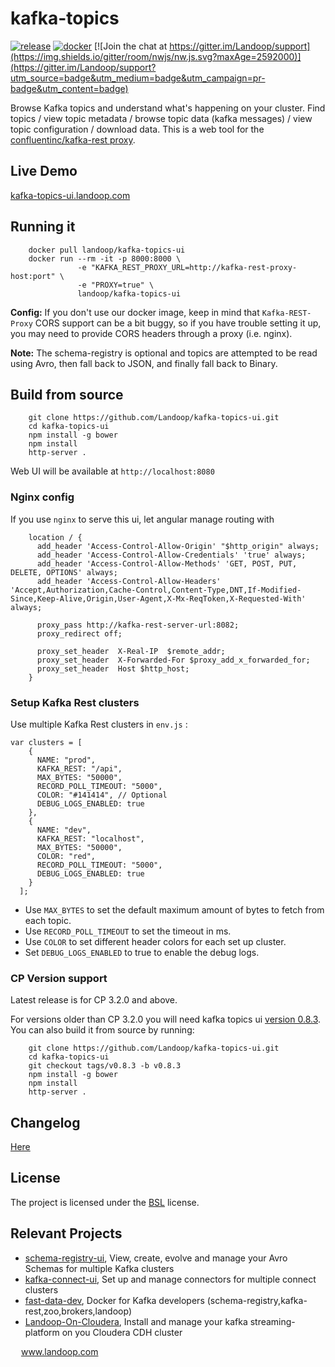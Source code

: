 # kafka-topics

[![release](http://github-release-version.herokuapp.com/github/landoop/kafka-topics-ui/release.svg?style=flat)](https://github.com/landoop/kafka-topics-ui/releases/latest)
[![docker](https://img.shields.io/docker/pulls/landoop/kafka-topics-ui.svg?style=flat)](https://hub.docker.com/r/landoop/kafka-topics-ui/)
[![Join the chat at https://gitter.im/Landoop/support](https://img.shields.io/gitter/room/nwjs/nw.js.svg?maxAge=2592000)](https://gitter.im/Landoop/support?utm_source=badge&utm_medium=badge&utm_campaign=pr-badge&utm_content=badge)

Browse Kafka topics and understand what's happening on your cluster. Find topics / view topic metadata / browse topic data (kafka messages) / view topic configuration / download data. This is a web tool for the [confluentinc/kafka-rest proxy](https://github.com/confluentinc/kafka-rest).

## Live Demo
[kafka-topics-ui.landoop.com](http://kafka-topics-ui.landoop.com)

## Running it

```
    docker pull landoop/kafka-topics-ui
    docker run --rm -it -p 8000:8000 \
               -e "KAFKA_REST_PROXY_URL=http://kafka-rest-proxy-host:port" \
               -e "PROXY=true" \
               landoop/kafka-topics-ui
```

**Config:** If you don't use our docker image, keep in mind that `Kafka-REST-Proxy`
CORS support can be a bit buggy, so if you have trouble setting it up, you may need
to provide CORS headers through a proxy (i.e. nginx).

**Note:** The schema-registry is optional and topics are attempted to be read using Avro,
then fall back to JSON, and finally fall back to Binary.

## Build from source

```
    git clone https://github.com/Landoop/kafka-topics-ui.git
    cd kafka-topics-ui
    npm install -g bower
    npm install
    http-server .
```
Web UI will be available at `http://localhost:8080`

### Nginx config

If you use `nginx` to serve this ui, let angular manage routing with
```
    location / {
      add_header 'Access-Control-Allow-Origin' "$http_origin" always;
      add_header 'Access-Control-Allow-Credentials' 'true' always;
      add_header 'Access-Control-Allow-Methods' 'GET, POST, PUT, DELETE, OPTIONS' always;
      add_header 'Access-Control-Allow-Headers' 'Accept,Authorization,Cache-Control,Content-Type,DNT,If-Modified-Since,Keep-Alive,Origin,User-Agent,X-Mx-ReqToken,X-Requested-With' always;

      proxy_pass http://kafka-rest-server-url:8082;
      proxy_redirect off;

      proxy_set_header  X-Real-IP  $remote_addr;
      proxy_set_header  X-Forwarded-For $proxy_add_x_forwarded_for;
      proxy_set_header  Host $http_host;
    }
```

### Setup Kafka Rest clusters

Use multiple Kafka Rest clusters in `env.js` :
```
var clusters = [
    {
      NAME: "prod",
      KAFKA_REST: "/api",
      MAX_BYTES: "50000",
      RECORD_POLL_TIMEOUT: "5000",
      COLOR: "#141414", // Optional
      DEBUG_LOGS_ENABLED: true
    },
    {
      NAME: "dev",
      KAFKA_REST: "localhost",
      MAX_BYTES: "50000",
      COLOR: "red",
      RECORD_POLL_TIMEOUT: "5000",
      DEBUG_LOGS_ENABLED: true
    }
  ];

```
* Use `MAX_BYTES` to set the default maximum amount of bytes to fetch from each topic.
* Use `RECORD_POLL_TIMEOUT` to set the timeout in ms.
* Use `COLOR` to set different header colors for each set up cluster.
* Set `DEBUG_LOGS_ENABLED` to true to enable the debug logs.

### CP Version support
Latest release is for CP 3.2.0 and above.

For versions older than CP 3.2.0 you will need kafka topics ui [version 0.8.3](https://github.com/Landoop/kafka-topics-ui/releases/tag/v0.8.3).
You can also build it from source by running:
```
    git clone https://github.com/Landoop/kafka-topics-ui.git
    cd kafka-topics-ui
    git checkout tags/v0.8.3 -b v0.8.3
    npm install -g bower
    npm install
    http-server .
```



## Changelog
[Here](https://github.com/Landoop/kafka-topics-ui/wiki/Changelog)

## License

The project is licensed under the [BSL](http://www.landoop.com/bsl) license.

## Relevant Projects

* [schema-registry-ui](https://github.com/Landoop/schema-registry-ui), View, create, evolve and manage your Avro Schemas for multiple Kafka clusters
* [kafka-connect-ui](https://github.com/Landoop/kafka-connect-ui), Set up and manage connectors for multiple connect clusters
* [fast-data-dev](https://github.com/Landoop/fast-data-dev), Docker for Kafka developers (schema-registry,kafka-rest,zoo,brokers,landoop) 
* [Landoop-On-Cloudera](https://github.com/Landoop/Landoop-On-Cloudera), Install and manage your kafka streaming-platform on you Cloudera CDH cluster



<img src="http://www.landoop.com/images/landoop-dark.svg" width="13" /> www.landoop.com
